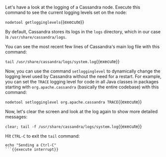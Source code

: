 Let's have a look at the logging of a Cassandra node. Execute this command to see the current logging levels set on the node: 

`nodetool getlogginglevels`{{execute}}

By default, Cassandra stores its logs in the `logs` directory, which in our case is `/usr/share/cassandra/logs`.

You can see the most recent few lines of Cassandra's main log file with this command:

`tail /usr/share/cassandra/logs/system.log`{{execute}}

Now, you can use the command `setlogginglevel` to dynamically change the logging level used by Cassandra without the need for a restart. For example, you can set the `TRACE` logging level for code in all Java classes in packages starting with `org.apache.cassandra` (basically the entire codebase) with this command:

`nodetool setlogginglevel org.apache.cassandra TRACE`{{execute}}

Now, let's clear the screen and look at the log again to show more detailed messages:

`clear; tail -f /usr/share/cassandra/logs/system.log`{{execute}}

Hit `CTRL-C` to exit the `tail` command:

```
echo "Sending a Ctrl-C"
```{{execute interrupt}}